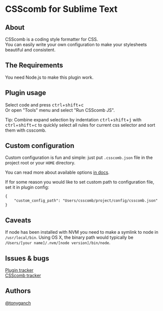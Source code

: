 # CSScomb for Sublime Text

## About

CSScomb is a coding style formatter for CSS.    
You can easily write your own configuration to make your stylesheets beautiful
and consistent.

## The Requirements

You need Node.js to make this plugin work.

## Plugin usage

Select code and press <kbd>ctrl</kbd>+<kbd>shift</kbd>+<kbd>c</kbd>    
Or open "Tools" menu and select "Run CSScomb JS".

Tip: Combine expand selection by indentation <kbd>ctrl</kbd>+<kbd>shift</kbd>+<kbd>j</kbd> with <kbd>ctrl</kbd>+<kbd>shift</kbd>+<kbd>c</kbd> to quickly select all rules for current css selector and sort them with csscomb.

## Custom configuration

Custom configuration is fun and simple: just put `.csscomb.json` file in the
project root or your `HOME` directory.

You can read more about available options
[in docs](https://github.com/csscomb/csscomb.js/blob/master/doc/options.md).

If for some reason you would like to set custom path to configuration file,
set it in plugin config:

```
{
    "custom_config_path": "Users/csscomb/project/config/csscomb.json"
}
```

## Caveats

If node has been installed with NVM you need to make a symlink to node in `/usr/local/bin`.  Using OS X, the binary path would typically be `/Users/[your name]/.nvm/[node version]/bin/node`.

## Issues & bugs

[Plugin tracker](https://github.com/csscomb/sublime-csscomb/issues)    
[CSScomb tracker](https://github.com/csscomb/csscomb.js/issues)

## Authors

[@tonyganch](https://github.com/tonyganch)

